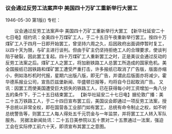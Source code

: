 ### 议会通过反劳工法案声中  美国四十万矿工重新举行大罢工

1946-05-30
第1版()
专栏：

　　议会通过反劳工法案声中
    美国四十万矿工重新举行大罢工
    【新华社延安二十七日电】纽约讯：全美四十万煤矿工人，于二十五日午夜重新举行罢工。按四十万煤矿工人于四月一日即开始罢工，曾坚持六周之久，后因政府出面调停暂时复工，以四十天为限，与矿主进行谈判。但由于矿主仍坚持拒绝工人的合理要求，使谈判陷于破裂，因此罢工复起。四十万煤矿工人重新罢工之时，正是美议会通过反动的反劳工法案之后。煤矿工人之罢工，将加剧铁路工人总罢工所造成的国家危机。美全国报纸已因铁路和煤矿罢工遭受严重打击，许多报纸已取消了广告版，版面亦缩小，例如洛杉机时代报，星期六出版八版，即无广告，并谓此后版面亦将减少。霍华德系报业公司，宣告匹兹堡新闻、华盛顿日报等，均将自今日起取消广告。
    又讯：因罢工而使美国遭受巨大损失的铁路工人，已在获得每小时工资增加一角八分五的条件下，于二十五日结束罢工。
    【新华社延安二十七日电】据伦敦广播：美二十五万铁路工人，于二十四日宣布罢工后，美国议会即通过一项反劳工法案，授予总统以非常全权，即在国营各工业部门如有罢工，总统有命令制止之权，如不听总统警告等，则罢工工人每人得处五千元罚金与一年监禁，并将罢工工人转入军队服务。
    另据法新闻处讯：二十五日美参院以五十票对二十五票通过一法案，强迫工会在实际停工前六十天，即须宣布其罢工之意图。
